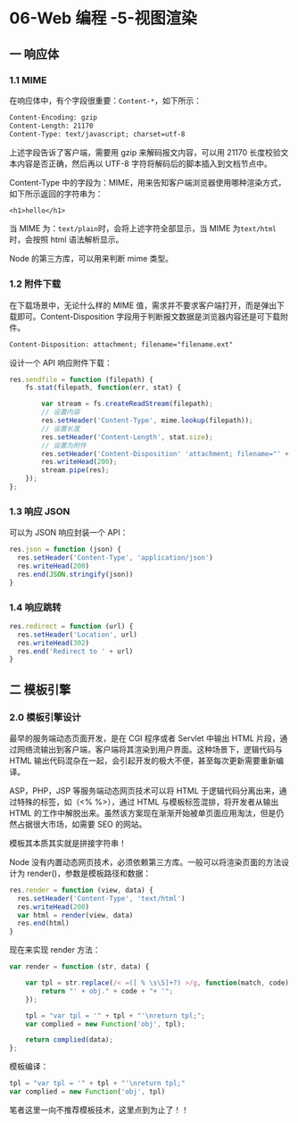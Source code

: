 # 06-Web 编程 -5-视图渲染

## 一 响应体

### 1.1 MIME

在响应体中，有个字段很重要：`Content-*`，如下所示：

```txt
Content-Encoding: gzip
Content-Length: 21170
Content-Type: text/javascript; charset=utf-8
```

上述字段告诉了客户端，需要用 gzip 来解码报文内容，可以用 21170 长度校验文本内容是否正确，然后再以 UTF-8 字符将解码后的脚本插入到文档节点中。

Content-Type 中的字段为：MIME，用来告知客户端浏览器使用哪种渲染方式，如下所示返回的字符串为：

```txt
<h1>hello</h1>
```

当 MIME 为：`text/plain`时，会将上述字符全部显示，当 MIME 为`text/html`时，会按照 html 语法解析显示。

Node 的第三方库，可以用来判断 mime 类型。

### 1.2 附件下载

在下载场景中，无论什么样的 MIME 值，需求并不要求客户端打开，而是弹出下载即可。Content-Disposition 字段用于判断报文数据是浏览器内容还是可下载附件。

```txt
Content-Disposition: attachment; filename="filename.ext"
```

设计一个 API 响应附件下载：

```js
res.sendfile = function (filepath) {
    fs.stat(filepath, function(err, stat) {

        var stream = fs.createReadStream(filepath);
        // 设置内容
        res.setHeader('Content-Type', mime.lookup(filepath));
        // 设置长度
        res.setHeader('Content-Length', stat.size);
        // 设置为附件
        res.setHeader('Content-Disposition' 'attachment; filename="' + path.basename(filepath) + '"');
        res.writeHead(200);
        stream.pipe(res);
    });
};
```

### 1.3 响应 JSON

可以为 JSON 响应封装一个 API：

```js
res.json = function (json) {
  res.setHeader('Content-Type', 'application/json')
  res.writeHead(200)
  res.end(JSON.stringify(json))
}
```

### 1.4 响应跳转

```js
res.redirect = function (url) {
  res.setHeader('Location', url)
  res.writeHead(302)
  res.end('Redirect to ' + url)
}
```

## 二 模板引擎

### 2.0 模板引擎设计

最早的服务端动态页面开发，是在 CGI 程序或者 Servlet 中输出 HTML 片段，通过网络流输出到客户端，客户端将其渲染到用户界面。这种场景下，逻辑代码与 HTML 输出代码混杂在一起，会引起开发的极大不便，甚至每次更新需要重新编译。

ASP，PHP，JSP 等服务端动态网页技术可以将 HTML 于逻辑代码分离出来，通过特殊的标签，如（<% %>），通过 HTML 与模板标签混排，将开发者从输出 HTML 的工作中解脱出来。虽然该方案现在渐渐开始被单页面应用淘汰，但是仍然占据很大市场，如需要 SEO 的网站。

模板其本质其实就是拼接字符串！

Node 没有内置动态网页技术，必须依赖第三方库。一般可以将渲染页面的方法设计为 render()，参数是模板路径和数据：

```js
res.render = function (view, data) {
  res.setHeader('Content-Type', 'text/html')
  res.writeHead(200)
  var html = render(view, data)
  res.end(html)
}
```

现在来实现 render 方法：

```js
var render = function (str, data) {

    var tpl = str.replace(/< =([ % \s\S]+?) >/g, function(match, code) { %
        return "' + obj." + code + "+ '";
    });

    tpl = "var tpl = '" + tpl + "'\nreturn tpl;";
    var complied = new Function('obj', tpl);

    return complied(data);
};
```

模板编译：

```js
tpl = "var tpl = '" + tpl + "'\nreturn tpl;"
var complied = new Function('obj', tpl)
```

笔者这里一向不推荐模板技术，这里点到为止了！！
